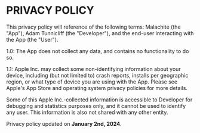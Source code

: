 # PRIVACY POLICY
This privacy policy will reference of the following terms: Malachite (the "App"), Adam Tunnicliff (the "Developer"), and the end-user interacting with the App (the "User").  

1.0: The App does not collect any data, and contains no functionality to do so.  

1.1: Apple Inc. may collect some non-identifying information about your device, including (but not limited to) crash reports, installs per geographic region,  or what type of device you are using with the App. Please see Apple's App Store and operating system privacy policies for more details.  

Some of this Apple Inc.-collected information is accessible to Developer for debugging and statistics purposes only, and it cannot be used to identify any user. This information is also not shared with any other entity.

Privacy policy updated on **January 2nd, 2024**.
